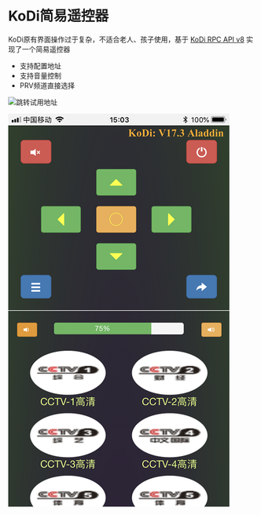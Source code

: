 # KoDi简易遥控器 #
  KoDi原有界面操作过于复杂，不适合老人、孩子使用，基于
	[KoDi RPC API v8](https://kodi.wiki/view/JSON-RPC_API/v9)
	实现了一个简易遥控器

- 支持配置地址
- 支持音量控制
- PRV频道直接选择

![跳转试用地址](http://kc.eastapple.com "在线试用地址")

![遥控器展示](https://github.com/234369425/KoDiRemoteControl/blob/master/doc/img/control.PNG)